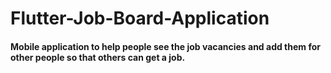 # Flutter-Job-Board-Application


#### Mobile application to help people see the job vacancies and add them for other people so that others can get a job.
